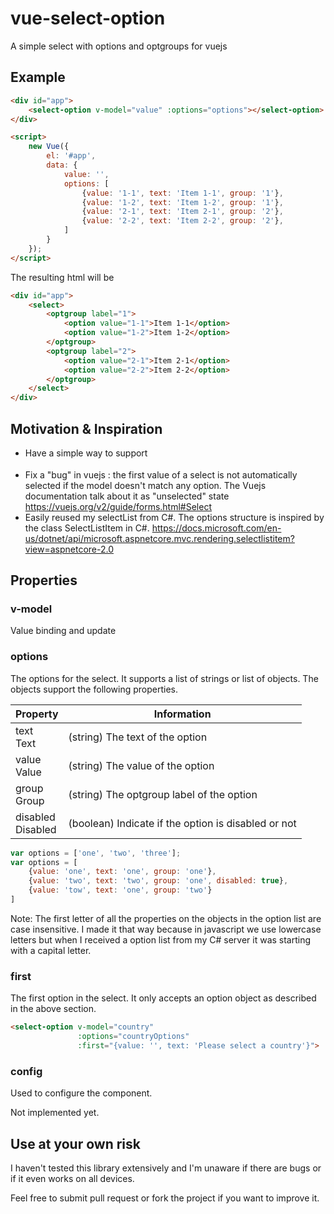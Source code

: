 # vue-select-option
A simple select with options and optgroups for vuejs

## Example

```html
<div id="app">
    <select-option v-model="value" :options="options"></select-option>
</div>

<script>
    new Vue({
        el: '#app',
        data: {
            value: '',
            options: [
                {value: '1-1', text: 'Item 1-1', group: '1'},
                {value: '1-2', text: 'Item 1-2', group: '1'},
                {value: '2-1', text: 'Item 2-1', group: '2'},
                {value: '2-2', text: 'Item 2-2', group: '2'},
            ]
        }
    });
</script>
```

The resulting html will be

```html
<div id="app">
    <select>
        <optgroup label="1">
            <option value="1-1">Item 1-1</option>
            <option value="1-2">Item 1-2</option>
        </optgroup>
        <optgroup label="2">
            <option value="2-1">Item 2-1</option>
            <option value="2-2">Item 2-2</option>
        </optgroup>
    </select>
</div>
```

## Motivation & Inspiration

- Have a simple way to support <optgroup> in vuejs
- Fix a "bug" in vuejs : the first value of a select is not automatically selected if the model doesn't match any option. The Vuejs documentation talk about it as "unselected" state https://vuejs.org/v2/guide/forms.html#Select
- Easily reused my selectList from C#. The options structure is inspired by the class SelectListItem in C#. https://docs.microsoft.com/en-us/dotnet/api/microsoft.aspnetcore.mvc.rendering.selectlistitem?view=aspnetcore-2.0

## Properties

### v-model

Value binding and update

### options

The options for the select. It supports a list of strings or                    list of objects. The objects support the following properties.

| Property      | Information |
| ------------- | ----------- |
| text<br />Text | (string) The text of the option |
| value<br />Value | (string) The value of the option |
| group<br />Group | (string) The optgroup label of the option |
| disabled<br />Disabled | (boolean) Indicate if the option is disabled or not |

```javascript
var options = ['one', 'two', 'three'];
var options = [
    {value: 'one', text: 'one', group: 'one'},
    {value: 'two', text: 'two', group: 'one', disabled: true},
    {value: 'tow', text: 'one', group: 'two'}
]
```

Note: The first letter of all the properties on the objects in the option list are case insensitive. I made it that way because in javascript we use lowercase letters but when I received a option list from my C# server it was starting with a capital letter.

### first

The first option in the select. It only accepts an option object as described in the above section.

```html
<select-option v-model="country"
               :options="countryOptions"
               :first="{value: '', text: 'Please select a country'}">
```

### config

Used to configure the component.

Not implemented yet.

## Use at your own risk

I haven't tested this library extensively and I'm unaware if there are bugs or if it even works on all devices.

Feel free to submit pull request or fork the project if you want to improve it.